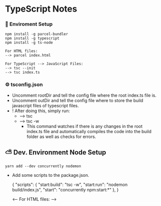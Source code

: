 # TypeScript Notes

### 🌵 Enviroment Setup

    npm install -g parcel-bundler
    npm install -g typescript
    npm install -g ts-node

    For HTML files:
    --> parcel index.html

    For TypeScript --> JavaScript Files:
    --> tsc --init
    --> tsc index.ts

### ⚙️ tsconfig.json

- Uncomment rootDir and tell the config file where the root index.ts file is.
- Uncomment outDir and tell the config file where to store the build javascript files of typescript files.
- ! After doing this, simply run:
  - —> tsc
  - —> tsc -w
    - This command watches if there is any changes in the root index.ts file and automatically compiles the code into the build folder as well as checks for errors.

## ⛅️ Dev. Environment Node Setup

    yarn add --dev concurrently nodemon

- Add some scripts to the package.json.

  { "scripts": { "start:build": "tsc -w", "start:run": "nodemon build/index.js", "start": "concurrently npm:start:\*" }, }

  <-- For HTML files: -->

    <head>
    	<script src="./src/index.ts"/>
    </head>

### 🗒 @type/declaration Notes

> @type/declaration files are sometimes included with the NPM modules. If not, manually install them.

> DefinitelyTyped files from NPM are labeled as JavaScript @type/declaration files.

> CMD + 🖱 the imported variable to see the @type/definition file in your Visual Studio Code editor.

### 📓 TypeScript Notes

- **type**
  - Tuple used to define the type of contents/index of an array for a return value.
- **const & let**
  - When declaring a variable with a method, TypeScript will automatically convert the variable with a Type.
    - i.e., const characters = this.data.split('')
      - Because split returns an array with strings, TypeScript will add a rule that characters will be an array of strings.
- **?** — Optional argument.
- **| —** Or argument
  - Could use as an additional clause if the Classes has the same property for a function.
  - When attached to a function that expects to return either a string or array, the OR operator will only allow features of methods that are both able to use on strings and arrays.
    - Strings will receive an error since strings are not mutable with bracket notation like arrays, even though you can access characters with bracket notation.
- **generics <T>**
  - Like function arguments, but for types in class/function definitions.
  - Allows us to define the type of a property/argument/return value at a future point.
  - Used heavily when writing reusable code.
- \*inheritance**\*/abstract** _classes_
  - Sets up a contract between different classes.
  - Use when we are trying to build up a definition of an object.
  - Strongly couples classes together.
- **interface**
  - Sets up a contracts between different classes.
  - Use when we have very different objects that we want to work together.
  - Promotes loose coupling.
- **implements**
  - i.e., _class User implements someInterface {...}_
    - This requires the class to adhere to all the TypeScript rules on that interface.
- **private** — \*\*\*\*Disallows any other engineers from using certain methods in an API. This reduces the complexity of our application and makes it certain to what we can or cannot do in our application.
- **public** — These two snippets of code are equivalent when using a public.

  export class NumbersCollection { data: number[] constructor(data: number[]) { this.data = data } }

  export class NumbersCollection { constructor(public data: number[]) {} }

- **Type Guards**

  - Adding a TypeGuard allows TypeScript to understand that we could use restricted variables if used with a conditional within the function that is expecting either a string or an array. You will also be able to use the array's custom JavaScript methods without errors.
    - i.e., collection: number[] | string ⇒ {}
      - if (collection instanceof Array) {}
      - if (collection instanceof String) {}
  - **instanceof**

    > _for every other value, i.e., Array, String, Object, Date, and (Class name)_

    [instanceof](https://developer.mozilla.org/en-US/docs/Web/JavaScript/Reference/Operators/instanceof)

  - **typeof**

    > _for 'number', 'string', 'boolean', and 'symbol'_

    [typeof](https://developer.mozilla.org/en-US/docs/Web/JavaScript/Reference/Operators/typeof)

- **get**
  - Allows you to call a function in a Class without calling it like a method. i.e., collection.sayHello in lieu of collection.sayHello()
- **enum** — _enumeration_
  - i.e., enum MatchResult { hi = 'hello', bye = 'goodbye}
  - Practically used to signal to other engineers that it's a collection of related values for other functions so your code is clearer.

### Inheritance vs Composition

- Favor object composition over class inheritance. In summary this means that you should create references to a parent class over to several children rather than creating a tree of inheriting properties.
